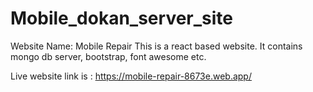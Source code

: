 # Mobile_dokan_server_site

Website Name:  Mobile Repair
This is a react based website. It contains mongo db server, bootstrap, font awesome etc.

Live website link is : https://mobile-repair-8673e.web.app/
